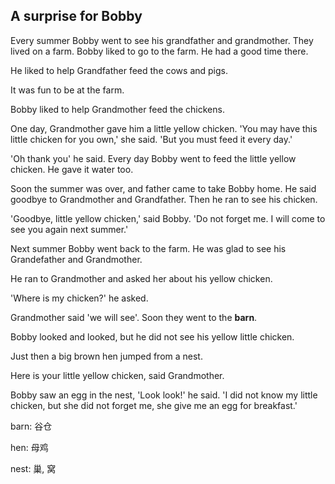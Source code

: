 ## A surprise for Bobby

Every summer Bobby went to see his grandfather and grandmother. They lived on a farm. Bobby liked to go to the farm. He had a good time there.

He liked to help Grandfather feed the cows and pigs.

It was fun to be at the farm.

Bobby liked to help Grandmother feed the chickens. 

One day, Grandmother gave him a little yellow chicken. 'You may have this little chicken for you own,' she said. 'But you must feed it every day.'

'Oh thank you' he said. Every day Bobby went to feed the little yellow chicken. He gave it water too. 

Soon the summer was over, and father came to take Bobby home. He said goodbye to Grandmother and Grandfather. Then he ran to see his chicken. 

'Goodbye, little yellow chicken,' said Bobby. 'Do not forget me. I will come to see you again next summer.'

Next summer Bobby went back to the farm. He was glad to see his Grandefather and Grandmother. 

He ran to Grandmother and asked her about his yellow chicken. 

'Where is my chicken?' he asked.

Grandmother said 'we will see'. Soon they went to the **barn**. 

Bobby looked and looked, but he did not see his yellow little chicken.

Just then a big brown hen jumped from a nest. 

Here is your little yellow chicken, said Grandmother. 

Bobby saw an egg in the nest, 'Look look!' he said. 'I did not know my little chicken, but she did not forget me, she give me an egg for breakfast.'

barn: 谷仓

hen: 母鸡

nest: 巢, 窝


